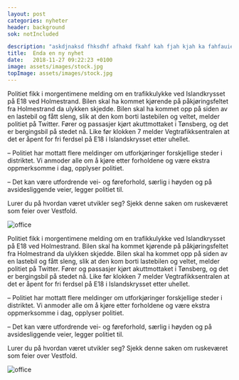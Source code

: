 ```yaml
---
layout: post
categories: nyheter
header: background
sok: notIncluded

description: "askdjnaksd fhksdhf afhakd fkahf kah fjah kjah ka fahfauieq h  aajfoia jfalf jalkf ak fashfahfuia zb ugh"
title:  Enda en ny nyhet
date:   2018-11-27 09:22:23 +0100
image: assets/images/stock.jpg
topImage: assets/images/stock.jpg
---
```


  
Politiet fikk i morgentimene melding om en trafikkulykke ved Islandkrysset på E18 ved Holmestrand.
Bilen skal ha kommet kjørende på påkjøringsfeltet fra Holmestrand da ulykken skjedde.
Bilen skal ha kommet opp på siden av en lastebil og fått sleng, slik at den kom borti lastebilen og veltet, melder politiet på Twitter.
Fører og passasjer kjørt akuttmottaket i Tønsberg, og det er bergingsbil på stedet nå.
Like før klokken 7 melder Vegtrafikksentralen at det er åpent for fri ferdsel på E18 i Islandskrysset etter uhellet.

– Politiet har mottatt flere meldinger om utforkjøringer forskjellige steder i distriktet. Vi anmoder alle om å kjøre etter forholdene og være ekstra oppmerksomme i dag, opplyser politiet.

– Det kan være utfordrende vei- og føreforhold, særlig i høyden og på avsidesliggende veier, legger politiet til.

Lurer du på hvordan været utvikler seg? Sjekk denne saken om ruskeværet som feier over Vestfold.  

![office]({{site.baseurl}}/assets/images/office.jpg)  
  
    
Politiet fikk i morgentimene melding om en trafikkulykke ved Islandkrysset på E18 ved Holmestrand.
Bilen skal ha kommet kjørende på påkjøringsfeltet fra Holmestrand da ulykken skjedde.
Bilen skal ha kommet opp på siden av en lastebil og fått sleng, slik at den kom borti lastebilen og veltet, melder politiet på Twitter.
Fører og passasjer kjørt akuttmottaket i Tønsberg, og det er bergingsbil på stedet nå.
Like før klokken 7 melder Vegtrafikksentralen at det er åpent for fri ferdsel på E18 i Islandskrysset etter uhellet.

– Politiet har mottatt flere meldinger om utforkjøringer forskjellige steder i distriktet. Vi anmoder alle om å kjøre etter forholdene og være ekstra oppmerksomme i dag, opplyser politiet.

– Det kan være utfordrende vei- og føreforhold, særlig i høyden og på avsidesliggende veier, legger politiet til.

Lurer du på hvordan været utvikler seg? Sjekk denne saken om ruskeværet som feier over Vestfold.  
    
  ![office]({{site.baseurl}}/assets/images/office.jpg#right)  
  

